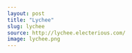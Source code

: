 ```yaml
---
layout: post
title: "Lychee"
slug: lychee
source: http://lychee.electerious.com/
image: lychee.png
---
```


